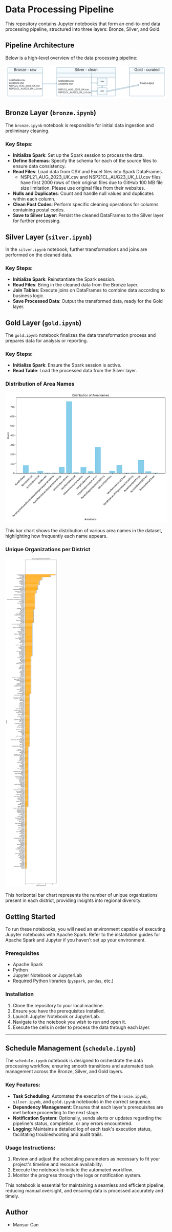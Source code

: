 # Data Processing Pipeline

This repository contains Jupyter notebooks that form an end-to-end data processing pipeline, structured into three layers: Bronze, Silver, and Gold.

## Pipeline Architecture

Below is a high-level overview of the data processing pipeline:

![Data Lake Architecture](images/architect.jpeg "Data Lake Architecture")

## Bronze Layer (`bronze.ipynb`)

The `bronze.ipynb` notebook is responsible for initial data ingestion and preliminary cleaning.

### Key Steps:

- **Initialize Spark**: Set up the Spark session to process the data.
- **Define Schemas**: Specify the schema for each of the source files to ensure data consistency.
- **Read Files**: Load data from CSV and Excel files into Spark DataFrames.
  - NSPL21_AUG_2023_UK.csv and NSP21CL_AUG23_UK_LU.csv files have first 2000 rows of their original files due to GitHub 100 MB file size limitation. Please use original files from their websites.
- **Nulls and Duplicates**: Count and handle null values and duplicates within each column.
- **Clean Post Codes**: Perform specific cleaning operations for columns containing postal codes.
- **Save to Silver Layer**: Persist the cleaned DataFrames to the Silver layer for further processing.

## Silver Layer (`silver.ipynb`)

In the `silver.ipynb` notebook, further transformations and joins are performed on the cleaned data.

### Key Steps:

- **Initialize Spark**: Reinstantiate the Spark session.
- **Read Files**: Bring in the cleaned data from the Bronze layer.
- **Join Tables**: Execute joins on DataFrames to combine data according to business logic.
- **Save Processed Data**: Output the transformed data, ready for the Gold layer.

## Gold Layer (`gold.ipynb`)

The `gold.ipynb` notebook finalizes the data transformation process and prepares data for analysis or reporting.

### Key Steps:

- **Initialize Spark**: Ensure the Spark session is active.
- **Read Table**: Load the processed data from the Silver layer.

### Distribution of Area Names

![Distribution of Area Names](images/plot1.png "Distribution of Area Names")

This bar chart shows the distribution of various area names in the dataset, highlighting how frequently each name appears.

### Unique Organizations per District

![Unique Organizations per District](images/plot2.png "Unique Organizations per District")

This horizontal bar chart represents the number of unique organizations present in each district, providing insights into regional diversity.

## Getting Started

To run these notebooks, you will need an environment capable of executing Jupyter notebooks with Apache Spark. Refer to the installation guides for Apache Spark and Jupyter if you haven't set up your environment.

### Prerequisites

- Apache Spark
- Python
- Jupyter Notebook or JupyterLab
- Required Python libraries (`pyspark`, `pandas`, etc.)

### Installation

1. Clone the repository to your local machine.
2. Ensure you have the prerequisites installed.
3. Launch Jupyter Notebook or JupyterLab.
4. Navigate to the notebook you wish to run and open it.
5. Execute the cells in order to process the data through each layer.

---



## Schedule Management (`schedule.ipynb`)

The `schedule.ipynb` notebook is designed to orchestrate the data processing workflow, ensuring smooth transitions and automated task management across the Bronze, Silver, and Gold layers.

### Key Features:

- **Task Scheduling**: Automates the execution of the `bronze.ipynb`, `silver.ipynb`, and `gold.ipynb` notebooks in the correct sequence.
- **Dependency Management**: Ensures that each layer's prerequisites are met before proceeding to the next stage.
- **Notification System**: Optionally, sends alerts or updates regarding the pipeline's status, completion, or any errors encountered.
- **Logging**: Maintains a detailed log of each task's execution status, facilitating troubleshooting and audit trails.

### Usage Instructions:

1. Review and adjust the scheduling parameters as necessary to fit your project's timeline and resource availability.
2. Execute the notebook to initiate the automated workflow.
3. Monitor the progress through the logs or notification system.

This notebook is essential for maintaining a seamless and efficient pipeline, reducing manual oversight, and ensuring data is processed accurately and timely.

## Author

- Mansur Can
